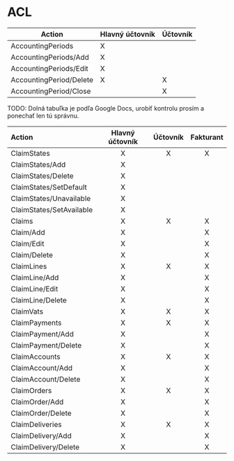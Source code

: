 # ACL

| Action                  | Hlavný účtovník | Účtovník |
| ----------------------- | --------------- | -------- |
| AccountingPeriods       | X               |          |
| AccountingPeriods/Add   | X               |          |
| AccountingPeriods/Edit  | X               |          |
| AccountingPeriod/Delete | X               | X        |
| AccountingPeriod/Close  |                 | X        |

TODO: Dolná tabuľka je podľa Google Docs, urobiť kontrolu prosím a ponechať len tú správnu.

| Action                   | Hlavný účtovník | Účtovník | Fakturant |
| :----------------------- | :-------------: | :------: | :-------: |
| ClaimStates              | X               | X        | X         |
| ClaimStates/Add          | X               |          |           |
| ClaimStates/Delete       | X               |          |           |
| ClaimStates/SetDefault   | X               |          |           |
| ClaimStates/Unavailable  | X               |          |           |
| ClaimStates/SetAvailable | X               |          |           |
| Claims                   | X               | X        | X         |
| Claim/Add                | X               |          | X         |
| Claim/Edit               | X               |          | X         |
| Claim/Delete             | X               |          | X         |
| ClaimLines               | X               | X        | X         |
| ClaimLine/Add            | X               |          | X         |
| ClaimLine/Edit           | X               |          | X         |
| ClaimLine/Delete         | X               |          | X         |
| ClaimVats                | X               | X        | X         |
| ClaimPayments            | X               | X        | X         |
| ClaimPayment/Add         | X               |          | X         |
| ClaimPayment/Delete      | X               |          | X         |
| ClaimAccounts            | X               | X        | X         |
| ClaimAccount/Add         | X               |          | X         |
| ClaimAccount/Delete      | X               |          | X         |
| ClaimOrders              | X               | X        | X         |
| ClaimOrder/Add           | X               |          | X         |
| ClaimOrder/Delete        | X               |          | X         |
| ClaimDeliveries          | X               | X        | X         |
| ClaimDelivery/Add        | X               |          | X         |
| ClaimDelivery/Delete     | X               |          | X         |